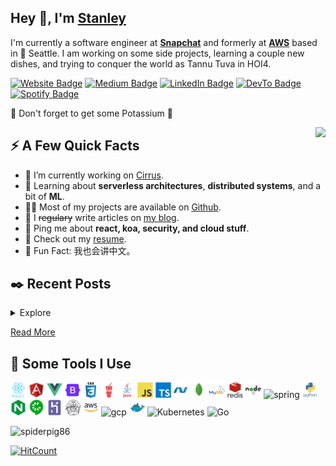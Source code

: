 <h2>Hey 👋, I'm <a href="https://stanleylim.me/">Stanley</a></h2> <p>I'm currently a software engineer at <strong><a href="https://www.snapchat.com/">Snapchat</a></strong> and formerly at <strong><a href="https://aws.amazon.com/">AWS</a></strong> based in 🌁 Seattle. I am working on some side projects, learning a couple new dishes, and trying to conquer the world as Tannu Tuva in HOI4.</p> <p><a href="https://stanleylim.me"><img src="https://img.shields.io/badge/-stanleylim.me-4E69C8?style=flat-square&amp;labelColor=4E69C8&amp;logo=Firefox&amp;link=https://stanleylim.me" alt="Website Badge"></a> <a href="https://medium.com/@serbis"><img src="https://img.shields.io/badge/-@serbis-14c767?style=flat-square&amp;labelColor=14c767&amp;logo=Medium&amp;link=https://medium.com/@serbis" alt="Medium Badge"></a> <a href="https://www.linkedin.com/in/serbis/"><img src="https://img.shields.io/badge/-@serbis-0077B5?style=flat-square&amp;labelColor=0077B5&amp;logo=LinkedIn&amp;link=https://www.linkedin.com/in/serbis/" alt="LinkedIn Badge"></a> <a href="https://dev.to/spiderpig86"><img src="https://img.shields.io/badge/-@spiderpig86-0A0A0A?style=flat-square&amp;labelColor=0A0A0A&amp;logo=dev.to&amp;link=https://dev.to/spiderpig86" alt="DevTo Badge"></a> <a href="https://open.spotify.com/user/1235099575"><img src="https://img.shields.io/badge/-@Stanley%20Lim-1ED760?style=flat-square&amp;labelColor=fff&amp;logo=Spotify&amp;link=https://open.spotify.com/user/1235099575" alt="Spotify Badge"></a></p> <p>🍌 Don't forget to get some Potassium 🍌</p> <img align="right" src="https://media1.giphy.com/media/13HgwGsXF0aiGY/giphy.gif" /> <h2>⚡️ A Few Quick Facts</h2> <ul> <li>🔭 I’m currently working on <a href="https://github.com/Spiderpig86/Cirrus">Cirrus</a>.</li> <li>🧐 Learning about <strong>serverless architectures</strong>, <strong>distributed systems</strong>, and a bit of <strong>ML</strong>.</li> <li>👨‍💻 Most of my projects are available on <a href="https://github.com/Spiderpig86">Github</a>.</li> <li>📝 I <del>regulary</del> write articles on <a href="https://blog.stanleylim.me">my blog</a>.</li> <li>💬 Ping me about <strong>react, koa, security, and cloud stuff</strong>.</li> <li>📙 Check out my <a href="https://www.stanleylim.me/resume/resume.pdf">resume</a>.</li> <li>🎉 Fun Fact: 我也会讲中文。</li> </ul> <h2>✒️ Recent Posts</h2> <details>     <summary>Explore</summary>     <li><a target="_blank" href="https://blog.stanleylim.me/maximizing-efficiency-and-impact---why-i-choose-mermaid-for-graph-creation">Maximizing Efficiency and Impact - Why I Choose Mermaid for Graph Creation — June 19, 2023</a></li><li><a target="_blank" href="https://blog.stanleylim.me/til-how-casing-can-break-netlify-functions">TIL How Casing Can Break Netlify Functions — February 27, 2023</a></li><li><a target="_blank" href="https://blog.stanleylim.me/godaddy-redirect-hack">GoDaddy Redirect Hack — December 20, 2022</a></li><li><a target="_blank" href="https://blog.stanleylim.me/airpods-not-charging-on-windows">Airpods Not Charging on Windows — August 19, 2022</a></li><li><a target="_blank" href="https://blog.stanleylim.me/the-fastest-way-to-develop-and-deploy-your-next-project">⚡ The Fastest Way to Develop and Deploy Your Next Project — June 09, 2022</a></li> </details> <p><a target="_blank" href="https://blog.stanleylim.me">Read More</a></p> <h2>🚀 Some Tools I Use</h2> <p align="left"> <img src="https://raw.githubusercontent.com/devicons/devicon/master/icons/react/react-original-wordmark.svg" alt="react" width="25" height="25" /> <img src="https://raw.githubusercontent.com/devicons/devicon/master/icons/angularjs/angularjs-original.svg" alt="angular-js" width="25" height="25" /> <img src="https://raw.githubusercontent.com/devicons/devicon/master/icons/vuejs/vuejs-original.svg" alt="vue" width="25" height="25" /> <img src="https://raw.githubusercontent.com/devicons/devicon/master/icons/bootstrap/bootstrap-plain.svg" alt="bootstrap" width="25" height="25" /> <img src="https://raw.githubusercontent.com/devicons/devicon/master/icons/css3/css3-original-wordmark.svg" alt="css3" width="25" height="25" /> <img src="https://raw.githubusercontent.com/devicons/devicon/master/icons/gulp/gulp-plain.svg" alt="gulp" width="25" height="25" /> <img src="https://raw.githubusercontent.com/devicons/devicon/master/icons/java/java-original-wordmark.svg" alt="java" width="25" height="25" /> <img src="https://raw.githubusercontent.com/devicons/devicon/master/icons/javascript/javascript-original.svg" alt="javascript" width="25" height="25" /> <img src="https://raw.githubusercontent.com/devicons/devicon/master/icons/typescript/typescript-original.svg" alt="typescript" width="25" height="25" /> <img src="https://raw.githubusercontent.com/devicons/devicon/master/icons/dot-net/dot-net-original.svg" alt=".NET" width="25" height="25" /> <img src="https://raw.githubusercontent.com/devicons/devicon/master/icons/mongodb/mongodb-original.svg" alt="mongodb" width="25" height="25" /> <img src="https://raw.githubusercontent.com/devicons/devicon/master/icons/mysql/mysql-original-wordmark.svg" alt="mysql" width="25" height="25" /> <img src="https://raw.githubusercontent.com/devicons/devicon/master/icons/redis/redis-original-wordmark.svg" alt="redis" width="25" height="25" /> <img src="https://raw.githubusercontent.com/devicons/devicon/master/icons/nodejs/nodejs-original-wordmark.svg" alt="nodejs" width="25" height="25" /> <img src="https://www.vectorlogo.zone/logos/springio/springio-icon.svg" alt="spring" width="25" height="25" /> <img src="https://raw.githubusercontent.com/devicons/devicon/master/icons/python/python-original-wordmark.svg" alt="python" width="25" height="25" /> <img src="https://raw.githubusercontent.com/devicons/devicon/master/icons/nginx/nginx-original.svg" alt="nginx" width="25" height="25" /> <img src="https://raw.githubusercontent.com/devicons/devicon/master/icons/cucumber/cucumber-plain.svg" alt="cucumber" width="25" height="25" /> <img src="https://raw.githubusercontent.com/devicons/devicon/master/icons/heroku/heroku-plain.svg" alt="heroku" width="25" height="25" /> <img src="https://raw.githubusercontent.com/devicons/devicon/master/icons/travis/travis-plain.svg" alt="travis" width="25" height="25" /> <img src="https://raw.githubusercontent.com/github/explore/80688e429a7d4ef2fca1e82350fe8e3517d3494d/topics/aws/aws.png" alt="aws" width="25" height="25" /> <img src="https://www.vectorlogo.zone/logos/google_cloud/google_cloud-icon.svg" alt="gcp" width="25" height="25" /> <img src="https://raw.githubusercontent.com/devicons/devicon/master/icons/docker/docker-original.svg" alt="Docker" width="25" height="25" /> <img src="https://www.vectorlogo.zone/logos/kubernetes/kubernetes-icon.svg" alt="Kubernetes" width="25" height="25" /> <img src="https://cdn.jsdelivr.net/gh/devicons/devicon/icons/go/go-original.svg" alt="Go" width="25" height="25" /> </p> <img src="https://github-readme-stats.vercel.app/api?username=spiderpig86&show_icons=true&count_private=true" alt="spiderpig86" /> <p><a href="http://hits.dwyl.com/spiderpig86/spiderpig86/spiderpig86.svg?style=flat-square"><img src="https://hits.dwyl.com/spiderpig86/spiderpig86/spiderpig86.svg?style=flat-square" alt="HitCount"></a></p>
